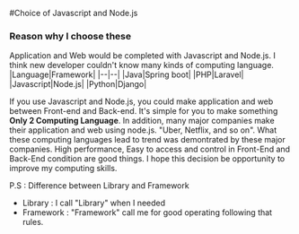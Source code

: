 #Choice of Javascript and Node.js

### Reason why I choose these

Application and Web would be completed with Javascript and Node.js.
I think new developer couldn't know many kinds of computing language.
|Language|Framework|
|--|--|
|Java|Spring boot|
|PHP|Laravel|
|Javascript|Node.js|
|Python|Django|

If you use Javascript and Node.js, you could make application and web between Front-end and Back-end.
It's simple for you to make something **Only 2 Computing Language**.
In addition, many major companies make their application and web using node.js. "Uber, Netflix, and so on".
What these computing languages lead to trend was demontrated by these major companies.
High performance, Easy to access and control in Front-End and Back-End condition are good things.
I hope this decision be opportunity to improve my computing skills.

P.S : Difference between Library and Framework

- Library : I call "Library" when I needed
- Framework : "Framework" call me for good operating following that rules.

